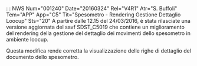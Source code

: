  :  : NWS Num="001240" Date="20160324" Rel="V4R1" Atr="S. Buffoli" Tem="APP" App="C5" Tit="Spesometro - Rendering Gestione Dettaglio Loocup" Sts="20"
A partire dalle 12.15 del 24/03/2016, è stata rilasciate una versione aggiornata del savf SDST_C5019
che contiene un miglioramento del rendering della gestione del dettaglio dei movimenti dello spesometro in ambiente loocup.

Questa modifica rende corretta la visualizzazione delle righe di dettaglio del documento dello spesometro.
